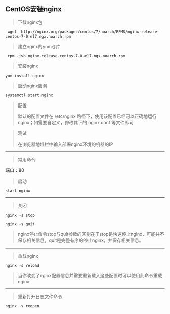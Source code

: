 CentOS安装nginx
---

> 下载nginx包

```
 wget  http://nginx.org/packages/centos/7/noarch/RPMS/nginx-release-centos-7-0.el7.ngx.noarch.rpm
```

> 建立nginx的yum仓库

```
 rpm -ivh nginx-release-centos-7-0.el7.ngx.noarch.rpm
```

> 安装nginx

```
yum install nginx
```

> 启动nginx服务

```
systemctl start nginx
```

> 配置
>
>默认的配置文件在 /etc/nginx 路径下，使用该配置已经可以正确地运行nginx；如需要自定义，修改其下的 nginx.conf 等文件即可

> 测试
>
> 在浏览器地址栏中输入部署nginx环境的机器的IP

---

> 常用命令

端口：80

> 启动

```
start nginx
```

---

> 关闭

```
nginx -s stop

nginx -s quit
```
> nginx停止命令stop与quit参数的区别在于stop是快速停止nginx，可能并不保存相关信息，quit是完整有序的停止nginx，并保存相关信息。

---

> 重载nginx

```
nginx -s reload
```
> 当你改变了nginx配置信息并需要重新载入这些配置时可以使用此命令重载nginx

---

> 重新打开日志文件命令

```
nginx -s reopen

```
